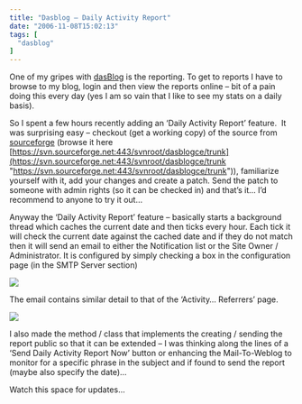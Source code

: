 ```yaml
---
title: "Dasblog – Daily Activity Report"
date: "2006-11-08T15:02:13"
tags: [
  "dasblog"
]
---
```

One of my gripes with [dasBlog](http://www.dasblog.net) is the reporting. To get to reports I have to browse to my blog, login and then view the reports online – bit of a pain doing this every day (yes I am so vain that I like to see my stats on a daily basis).

So I spent a few hours recently adding an ‘Daily Activity Report’ feature.  It was surprising easy – checkout (get a working copy) of the source from [sourceforge](http://sourceforge.net/) (browse it here [https://svn.sourceforge.net:443/svnroot/dasblogce/trunk](https://svn.sourceforge.net:443/svnroot/dasblogce/trunk "https://svn.sourceforge.net:443/svnroot/dasblogce/trunk")), familiarize yourself with it, add your changes and create a patch. Send the patch to someone with admin rights (so it can be checked in) and that’s it… I’d recommend to anyone to try it out…

Anyway the ‘Daily Activity Report’ feature – basically starts a background thread which caches the current date and then ticks every hour. Each tick it will check the current date against the cached date and if they do not match then it will send an email to either the Notification list or the Site Owner / Administrator. It is configured by simply checking a box in the configuration page (in the SMTP Server section)

[![](Capture_11-08-2006_2_thumb%5B1%5D.png)](https://kapie.com/content/binary/WindowsLiveWriter/DasblogActivityReports_CF46/Capture_11-08-2006_2%5B1%5D.png)

The email contains similar detail to that of the ‘Activity… Referrers’ page.

[![](Capture_11-08-2006_1_thumb%5B1%5D.png)](https://kapie.com/content/binary/WindowsLiveWriter/DasblogActivityReports_CF46/Capture_11-08-2006_1%5B1%5D.png)

I also made the method / class that implements the creating / sending the report public so that it can be extended – I was thinking along the lines of a ‘Send Daily Activity Report Now’ button or enhancing the Mail-To-Weblog to monitor for a specific phrase in the subject and if found to send the report (maybe also specify the date)…

Watch this space for updates…